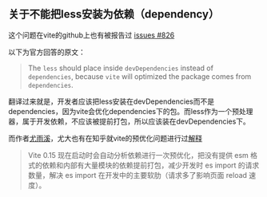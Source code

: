 
## 关于不能把less安装为依赖（dependency）

这个问题在vite的github上也有被报告过 [issues #826](https://github.com/vitejs/vite/issues/826#/)

以下为官方回答的原文：

> The `less` should place inside `devDependencies` instead of `dependencies`, because `vite` will optimized the package comes from `dependencies`.

翻译过来就是，开发者应该把less安装在devDependencies而不是dependencies，因为vite会优化dependencies下的包。而less作为一个预处理器，属于开发依赖，不应该被提前打包，所以应该装在devDependencies下。

而作者[尤雨溪](https://www.zhihu.com/people/evanyou)，尤大也有在知乎就vite的预优化问题进行过[解释](https://www.zhihu.com/pin/1244577301163106304#/)

> Vite 0.15 现在启动时会自动分析依赖进行一次预优化，把没有提供 esm 格式的依赖和内部有大量模块的依赖提前打包，减少开发时 es import 的请求数量，解决 es import 在开发中的主要软肋（请求多了影响页面 reload 速度）。

